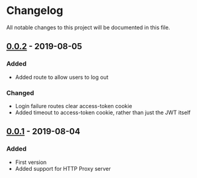 # Changelog

All notable changes to this project will be documented in this file.

## [0.0.2] - 2019-08-05

### Added

- Added route to allow users to log out

### Changed

- Login failure routes clear access-token cookie
- Added timeout to access-token cookie, rather than just the JWT itself

## [0.0.1] - 2019-08-04

### Added

- First version
- Added support for HTTP Proxy server

[0.0.1]: https://github.com/cooperbarth/Apollo-server/releases/tag/v0.0.1
[0.0.2]: https://github.com/cooperbarth/Apollo-server/releases/tag/v0.0.2
